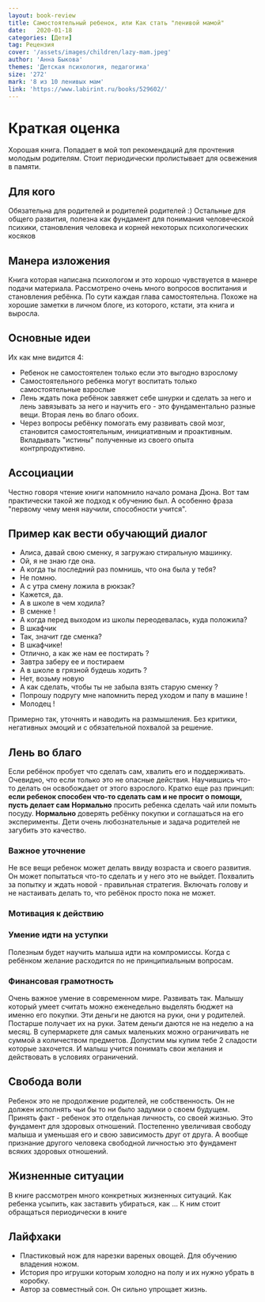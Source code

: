 ```yaml
---
layout: book-review
title: Самостоятельный ребенок, или Как стать "ленивой мамой"
date:   2020-01-18 
categories: [Дети]
tag: Рецензия
cover: '/assets/images/children/lazy-mam.jpeg'
author: 'Анна Быкова'
themes: 'Детская психология, педагогика'
size: '272'
mark: '8 из 10 ленивых мам'
link: 'https://www.labirint.ru/books/529602/'
---
```

 
 
# Краткая оценка
Хорошая книга. Попадает в мой топ рекомендаций для прочтения молодым родителям. Стоит периодически пролистывает для освежения в памяти.
 
## Для кого
Обязательна для родителей и родителей родителей :) Остальные для общего развития, полезна как фундамент для понимания человеческой психики, становления человека и корней некоторых психологических косяков
 
## Манера изложения
Книга которая написана психологом и это хорошо чувствуется в манере подачи материала. Рассмотрено очень много вопросов воспитания и становления ребёнка. 
По сути каждая глава самостоятельна. Похоже на хорошие заметки в личном блоге, из которого, кстати, эта книга и выросла.
 
## Основные идеи
Их как мне видится 4:
- Ребенок не самостоятелен только если это выгодно взрослому
- Самостоятельного ребенка могут воспитать только самостоятельные взрослые
- Лень ждать пока ребёнок завяжет себе шнурки и сделать за него и лень завязывать за него и научить его - это фундаментально разные вещи. Вторая лень во благо обоих. 
- Через вопросы ребёнку помогать ему развивать свой мозг, становится самостоятельным, инициативным и проактивным. Вкладывать "истины" полученные из своего опыта контрпродуктивно. 
 
## Ассоциации
Честно говоря чтение книги напомнило начало романа Дюна. Вот там практически такой же подход к обучению был. А особенно фраза "первому чему меня научили, способности учится".
 
## Пример как вести обучающий диалог
- Алиса, давай свою сменку, я загружаю стиральную машинку.
- Ой, я не знаю где она.
- А когда ты последний раз помнишь, что она была у тебя?
- Не помню.
- А с утра смену ложила в рюкзак?
- Кажется, да.
- А в школе в чем ходила?
- В сменке !
- А когда перед выходом из школы переодевалась, куда положила?
- В шкафчик
- Так, значит где сменка?
- В шкафчике!
- Отлично, а как же нам ее постирать ?
- Завтра заберу ее и постираем
- А в школе в грязной будешь ходить ?
- Нет, возьму новую
- А как сделать, чтобы ты не забыла взять старую сменку ?
- Попрошу подругу мне напомнить перед уходом и папу в машине !
- Молодец !
 
Примерно так, уточнять и наводить на размышления. Без критики, негативных эмоций и с обязательной похвалой за решение.
 
## Лень во благо
Если ребёнок пробует что сделать сам, хвалить его и поддерживать. Очевидно, что если только это не опасные действия. Научившись что-то делать он освобождает от этого взрослого.
Кратко еще раз принцип: **если ребенок способен что-то сделать сам и не просит о помощи, пусть делает сам**
**Нормально** просить ребенка сделать чай или помыть посуду.
**Нормально** доверять ребёнку покупки и  соглашаться на его эксперименты.
Дети очень любознательные и задача родителей не загубить это качество. 
 
### Важное уточнение
Не все вещи ребенок может делать ввиду возраста и своего развития. Он может попытаться что-то сделать и у него это не выйдет. Похвалить за попытку и ждать новой - правильная стратегия. Включать голову и не настаивать делать то, что ребёнок просто пока не может.
 
### Мотивация к действию
 
### Умение идти на уступки
Полезным будет научить малыша идти на компромиссы. Когда с ребёнком желание расходится по не принципиальным вопросам.
 
### Финансовая грамотность
Очень важное умение в современном мире. Развивать так. Малышу который умеет считать можно еженедельно выделять бюджет на именно его покупки. Эти деньги не даются на руки, они у родителей. Постарше получает их на руки. Затем деньги даются не на неделю а на месяц. В супермаркете для самых маленьких можно ограничивать не суммой а количеством предметов. Допустим мы купим тебе 2 сладости которые захочется. И малыш учится понимать свои желания и действовать в условиях ограничений.
 
## Свобода воли
Ребенок это не продолжение родителей, не собственность. Он не должен исполнять чьи бы то ни было задумки о своем будущем.  Принять факт - ребенок это отдельная личность, со своей жизнью. Это фундамент для здоровых отношений. Постепенно увеличивая свободу малыша и уменьшая его и свою зависимость друг от друга.
А вообще признание другого человека свободной личностью это фундамент всяких здоровых отношений.
 
## Жизненные ситуации
В книге рассмотрен много конкретных жизненных ситуаций. Как ребенка усыпить, как заставить убираться, как ... К ним стоит обращаться периодически в книге 
 
## Лайфхаки
- Пластиковый нож для нарезки вареных овощей. Для обучению владения ножом.
- История про игрушки которым холодно на полу и их нужно убрать в коробку.
- Автор за совместный сон. Он сильно упрощает жизнь.